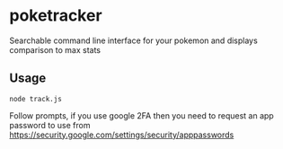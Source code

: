 # poketracker
Searchable command line interface for your pokemon and displays comparison to max stats

## Usage
`node track.js`

Follow prompts, if you use google 2FA then you need to request an app password to use from https://security.google.com/settings/security/apppasswords
